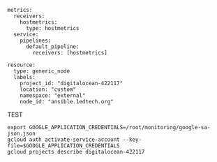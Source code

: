     metrics:
      receivers:
        hostmetrics:
          type: hostmetrics
      service:
        pipelines:
          default_pipeline:
            receivers: [hostmetrics]
    
    resource:
      type: generic_node
      labels:
        project_id: "digitalocean-422117"
        location: "custom"
        namespace: "external"
        node_id: "ansible.1edtech.org"

TEST

    export GOOGLE_APPLICATION_CREDENTIALS=/root/monitoring/google-sa-json.json
    gcloud auth activate-service-account --key-file=$GOOGLE_APPLICATION_CREDENTIALS
    gcloud projects describe digitalocean-422117
